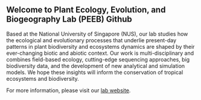 ## Welcome to Plant Ecology, Evolution, and Biogeography Lab (PEEB) Github

Based at the National University of Singapore (NUS), our lab studies how the ecological and evolutionary processes that underlie present-day patterns in plant biodiversity and ecosystems dynamics are shaped by their ever-changing biotic and abiotic context. Our work is multi-disciplinary and combines field-based ecology, cutting-edge sequencing approaches, big biodiversity data, and the development of new analytical and simulation models. We hope these insights will inform the conservation of tropical ecosystems and biodiversity. 

For more information, please visit our [lab website](https://peeb-lab-nus.com).
